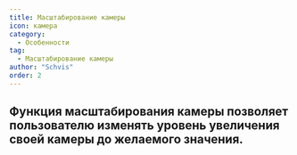 ```yaml
---
title: Масштабирование камеры
icon: камера
category:
  - Особенности
tag:
  - Масштабирование камеры
author: "Schvis"
order: 2
---
```


## Функция масштабирования камеры позволяет пользователю изменять уровень увеличения своей камеры до желаемого значения.

